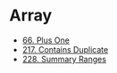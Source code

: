 # Array
* [66. Plus One](./66.md)
* [217. Contains Duplicate](./217.md)
* [228. Summary Ranges](./228.md)
